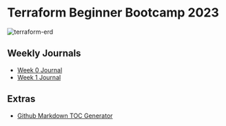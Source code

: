 # Terraform Beginner Bootcamp 2023
![terraform-erd](https://github.com/innocentkagina/terraform-beginner-bootcamp-2023/assets/117772198/e5042d70-c208-405e-8805-c937cbe73d2f)


## Weekly Journals
- [Week 0 Journal](journal/week0.md)
- [Week 1 Journal](journal/week1.md)

## Extras
- [Github Markdown TOC Generator](https://ecotrust-canada.github.io/markdown-toc/)
